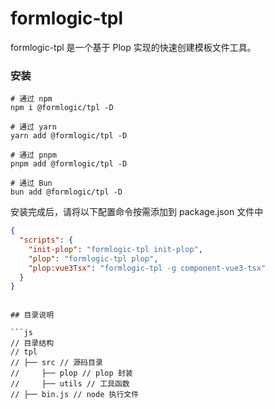 
# formlogic-tpl

formlogic-tpl 是一个基于 Plop 实现的快速创建模板文件工具。


### 安装

```shell
# 通过 npm
npm i @formlogic/tpl -D

# 通过 yarn
yarn add @formlogic/tpl -D

# 通过 pnpm
pnpm add @formlogic/tpl -D

# 通过 Bun
bun add @formlogic/tpl -D
```

安装完成后，请将以下配置命令按需添加到 package.json 文件中

```json
{
  "scripts": {
    "init-plop": "formlogic-tpl init-plop",
    "plop": "formlogic-tpl plop",
    "plop:vue3Tsx": "formlogic-tpl -g component-vue3-tsx"
  }
}
```

```

## 目录说明

```js
// 目录结构
// tpl
// ├── src // 源码目录
//     ├── plop // plop 封装
//     ├── utils // 工具函数
// ├── bin.js // node 执行文件
```
